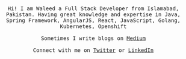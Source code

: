 <p align="center">
<!--    <img src="https://cultofthepartyparrot.com/parrots/hd/aussieparrot.gif" width="27px"> -->
   <br><br>
   <samp>
   Hi! I am Waleed a Full Stack Developer from Islamabad, Pakistan. Having great knowledge and expertise in Java, Spring Framework, AngularJS, React, JavaScript, Golang, Kubernetes, Openshift
   <br><br>Sometimes I write blogs on <a href="https://medium.com/@ahmedwaleedmalik">Medium</a>
   <br><br>Connect with me on <a href="https://twitter.com/waleedmalik32">Twitter</a> or <a href="https://www.linkedin.com/in/ahmedwaleedmalik/">LinkedIn</a>
   </samp>
</p>
